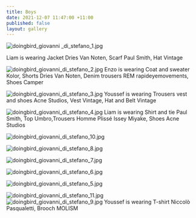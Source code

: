 ```yaml
---
title: Boys
date: 2021-12-07 11:47:00 +11:00
published: false
layout: gallery
---
```


![doingbird_giovanni _di_stefano_1.jpg](/uploads/doingbird_giovanni%20_di_stefano_1.jpg)

Liam is wearing Jacket Dries Van Noten, Scarf Paul Smith, Hat Vintage

![doingbird_giovanni_di_stefano_2.jpg](/uploads/doingbird_giovanni_di_stefano_2.jpg)
Enzo is wearing Coat and sweater Kolor, Shorts Dries Van Noten, Denim trousers REM rapideyemovements, Shoes Camper

![doingbird_giovanni_di_stefano_3.jpg](/uploads/doingbird_giovanni_di_stefano_3.jpg)
Youssef is wearing Trousers vest and shoes Acne Studios, Vest Vintage, Hat and Belt Vintage

![doingbird_giovanni_di_stefano_4.jpg](/uploads/doingbird_giovanni_di_stefano_4.jpg)
Liam is wearing Shirt and tie Paul Smith, Top Umbro,Trousers Homme Plissé Issey Miyake, Shoes Acne Studios

![doingbird_giovanni_di_stefano_10.jpg](/uploads/doingbird_giovanni_di_stefano_10.jpg)

![doingbird_giovanni_di_stefano_8.jpg](/uploads/doingbird_giovanni_di_stefano_8.jpg)

![doingbird_giovanni_di_stefano_7.jpg](/uploads/doingbird_giovanni_di_stefano_7.jpg)

![doingbird_giovanni_di_stefano_6.jpg](/uploads/doingbird_giovanni_di_stefano_6.jpg)


![doingbird_giovanni_di_stefano_5.jpg](/uploads/doingbird_giovanni_di_stefano_5.jpg)


![doingbird_giovanni_di_stefano_11.jpg](/uploads/doingbird_giovanni_di_stefano_11.jpg)![doingbird_giovanni_di_stefano_9.jpg](/uploads/doingbird_giovanni_di_stefano_9.jpg)
Youssef is wearing T-shirt Niccolò Pasqualetti, Brooch MOLISM